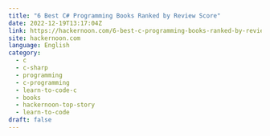```yaml
---
title: "6 Best C# Programming Books Ranked by Review Score"
date: 2022-12-19T13:17:04Z
link: https://hackernoon.com/6-best-c-programming-books-ranked-by-review-score?source=rss&utm_medium=RSS&utm_source=news.12bit.vn
site: hackernoon.com
language: English
category:
  - c
  - c-sharp
  - programming
  - c-programming
  - learn-to-code-c
  - books
  - hackernoon-top-story
  - learn-to-code
draft: false
---
```

